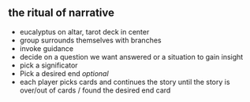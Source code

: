 ## the ritual of narrative
- eucalyptus on altar, tarot deck in center
- group surrounds themselves with branches 
- invoke guidance
- decide on a question we want answered or a situation to gain insight
- pick a significator 
- Pick a desired end *optional*
- each player picks cards and continues the story until the story is over/out of cards / found the desired end card